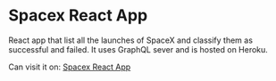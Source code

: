 # Spacex React App

React app that list all the launches of SpaceX and classify them as successful and failed. It uses GraphQL sever and is hosted on Heroku.

Can visit it on: [Spacex React App](https://spacexreactapp.herokuapp.com/)


